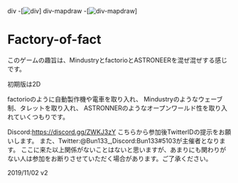 div -[![div](https://travis-ci.org/Bun133/Factory-of-fact.svg?branch=div)]
div-mapdraw -[![div-mapdraw](https://travis-ci.org/Bun133/Factory-of-fact.svg?branch=div-create-mapdraw)]
# Factory-of-fact
このゲームの趣旨は、MindustryとfactorioとASTRONEERを混ぜ混ぜする感じです。

初期版は2D

factorioのように自動製作機や電車を取り入れ、
Mindustryのようなウェーブ制、タレットを取り入れ、
ASTRONNERのようなオープンワールド性を取り入れていくつもりです。

Discord:https://discord.gg/ZWKJ3zY
こちらから参加後TwitterIDの提示をお願いします。
また、Twitter:@Bun133_,Discord:Bun133#5103が主催者となります。
ここに来た以上関係がないことはないと思いますが、あまりにも関わりがない人は参加をお断りさせていただく場合があります。ご了承ください。

2019/11/02 v2
